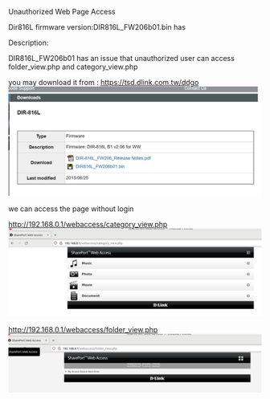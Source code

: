 Unauthorized Web Page Access

Dir816L firmware version:DIR816L_FW206b01.bin has 


Description:

DIR816L_FW206b01 has an issue that unauthorized user can access folder_view.php and category_view.php

you may download it from : https://tsd.dlink.com.tw/ddgo
![](./img/0.png)

we can access the page without login

http://192.168.0.1/webaccess/category_view.php
![](./img/1.png)

http://192.168.0.1/webaccess/folder_view.php
![](./img/2.png)